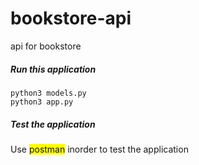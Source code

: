 # bookstore-api
api for bookstore

<h5>Run this application</h5>

```shell
python3 models.py
python3 app.py
```

<h5>Test the application</h5>
<p>Use <span style="background-color: #FFFF00">postman</span> inorder to test the application</p>